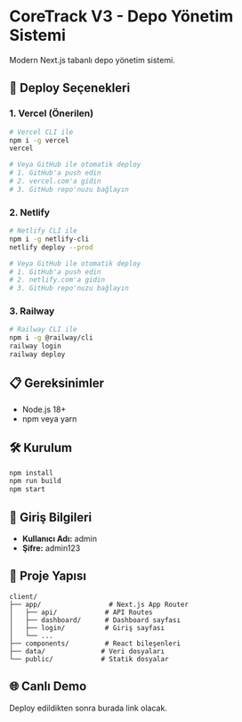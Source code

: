# CoreTrack V3 - Depo Yönetim Sistemi

Modern Next.js tabanlı depo yönetim sistemi.

## 🚀 Deploy Seçenekleri

### 1. Vercel (Önerilen)
```bash
# Vercel CLI ile
npm i -g vercel
vercel

# Veya GitHub ile otomatik deploy
# 1. GitHub'a push edin
# 2. vercel.com'a gidin
# 3. GitHub repo'nuzu bağlayın
```

### 2. Netlify
```bash
# Netlify CLI ile
npm i -g netlify-cli
netlify deploy --prod

# Veya GitHub ile otomatik deploy
# 1. GitHub'a push edin
# 2. netlify.com'a gidin
# 3. GitHub repo'nuzu bağlayın
```

### 3. Railway
```bash
# Railway CLI ile
npm i -g @railway/cli
railway login
railway deploy
```

## 📋 Gereksinimler

- Node.js 18+
- npm veya yarn

## 🛠️ Kurulum

```bash
npm install
npm run build
npm start
```

## 🔑 Giriş Bilgileri

- **Kullanıcı Adı:** admin
- **Şifre:** admin123

## 📁 Proje Yapısı

```
client/
├── app/                 # Next.js App Router
│   ├── api/            # API Routes
│   ├── dashboard/      # Dashboard sayfası
│   ├── login/          # Giriş sayfası
│   └── ...
├── components/         # React bileşenleri
├── data/              # Veri dosyaları
└── public/            # Statik dosyalar
```

## 🌐 Canlı Demo

Deploy edildikten sonra burada link olacak.